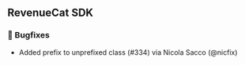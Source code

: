 ## RevenueCat SDK
### 🐞 Bugfixes
* Added prefix to unprefixed class (#334) via Nicola Sacco (@nicfix)
